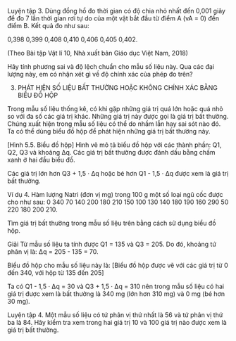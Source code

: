 Luyện tập 3. Dùng đồng hồ đo thời gian có độ chia nhỏ nhất đến 0,001 giây để đo 7 lần thời gian rơi tự do của một vật bắt đầu từ điểm A (vA = 0) đến điểm B. Kết quả đo như sau:

0,398    0,399    0,408    0,410    0,406    0,405    0,402.

(Theo Bài tập Vật lí 10, Nhà xuất bản Giáo dục Việt Nam, 2018)

Hãy tính phương sai và độ lệch chuẩn cho mẫu số liệu này. Qua các đại lượng này, em có nhận xét gì về độ chính xác của phép đo trên?

3. PHÁT HIỆN SỐ LIỆU BẤT THƯỜNG HOẶC KHÔNG CHÍNH XÁC BẰNG BIỂU ĐỒ HỘP

Trong mẫu số liệu thống kê, có khi gặp những giá trị quá lớn hoặc quá nhỏ so với đa số các giá trị khác. Những giá trị này được gọi là giá trị bất thường. Chúng xuất hiện trong mẫu số liệu có thể do nhầm lẫn hay sai sót nào đó. Ta có thể dùng biểu đồ hộp để phát hiện những giá trị bất thường này.

[Hình 5.5. Biểu đồ hộp]
Hình vẽ mô tả biểu đồ hộp với các thành phần: Q1, Q2, Q3 và khoảng Δq. Các giá trị bất thường được đánh dấu bằng chấm xanh ở hai đầu biểu đồ.

Các giá trị lớn hơn Q3 + 1,5 · Δq hoặc bé hơn Q1 - 1,5 · Δq được xem là giá trị bất thường.

Ví dụ 4. Hàm lượng Natri (đơn vị mg) trong 100 g một số loại ngũ cốc được cho như sau:
0      340    70     140    200    180    210    150    100    130
140    180    190    160    290    50     220    180    200    210.

Tìm giá trị bất thường trong mẫu số liệu trên bằng cách sử dụng biểu đồ hộp.

Giải
Từ mẫu số liệu ta tính được Q1 = 135 và Q3 = 205. Do đó, khoảng tứ phân vị là:
Δq = 205 - 135 = 70.

Biểu đồ hộp cho mẫu số liệu này là:
[Biểu đồ hộp được vẽ với các giá trị từ 0 đến 340, với hộp từ 135 đến 205]

Ta có Q1 - 1,5 · Δq = 30 và Q3 + 1,5 · Δq = 310 nên trong mẫu số liệu có hai giá trị được xem là bất thường là 340 mg (lớn hơn 310 mg) và 0 mg (bé hơn 30 mg).

Luyện tập 4. Một mẫu số liệu có tứ phân vị thứ nhất là 56 và tứ phân vị thứ ba là 84. Hãy kiểm tra xem trong hai giá trị 10 và 100 giá trị nào được xem là giá trị bất thường.